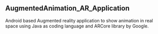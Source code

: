 ## AugmentedAnimation_AR_Application

Android based Augmented reality application to show animation in real space using Java as coding language and ARCore library by Google.
